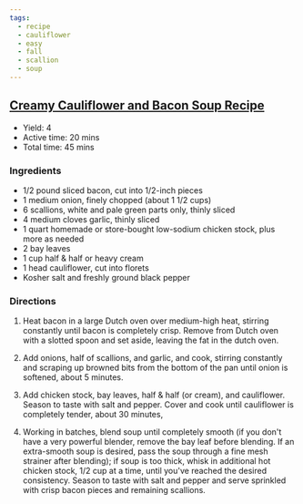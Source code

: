 ```yaml
---
tags:
  - recipe
  - cauliflower
  - easy
  - fall
  - scallion
  - soup
---
```


## [Creamy Cauliflower and Bacon Soup Recipe][source]

[source]: https://www.seriouseats.com/creamy-cauliflower-bacon-soup-recipe

- Yield: 4
- Active time: 20 mins
- Total time: 45 mins

### Ingredients

- 1/2 pound sliced bacon, cut into 1/2-inch pieces
- 1 medium onion, finely chopped (about 1 1/2 cups)
- 6 scallions, white and pale green parts only, thinly sliced
- 4 medium cloves garlic, thinly sliced
- 1 quart homemade or store-bought low-sodium chicken stock, plus more as
  needed
- 2 bay leaves
- 1 cup half &amp; half or heavy cream
- 1 head cauliflower, cut into florets
- Kosher salt and freshly ground black pepper

### Directions

1. Heat bacon in a large Dutch oven over medium-high heat, stirring constantly
   until bacon is completely crisp. Remove from Dutch oven with a slotted spoon
   and set aside, leaving the fat in the dutch oven.

1. Add onions, half of scallions, and garlic, and cook, stirring constantly and
   scraping up browned bits from the bottom of the pan until onion is softened,
   about 5 minutes.

1. Add chicken stock, bay leaves, half &amp; half (or cream), and cauliflower.
   Season to taste with salt and pepper. Cover and cook until cauliflower is
   completely tender, about 30 minutes,

1. Working in batches, blend soup until completely smooth (if you don't have a
   very powerful blender, remove the bay leaf before blending. If an
   extra-smooth soup is desired, pass the soup through a fine mesh strainer
   after blending); if soup is too thick, whisk in additional hot chicken
   stock, 1/2 cup at a time, until you've reached the desired consistency.
   Season to taste with salt and pepper and serve sprinkled with crisp bacon
   pieces and remaining scallions.
